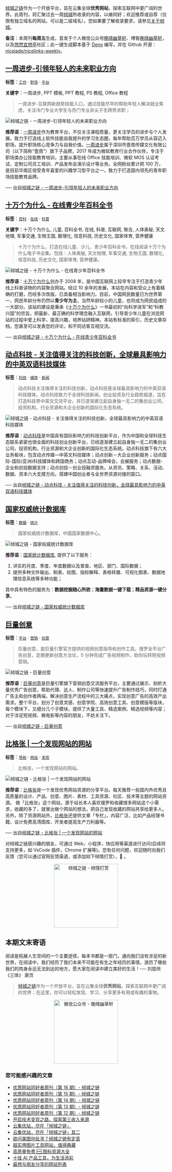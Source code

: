 [倾城之链](https://nicelinks.site/?utm_source=weekly)作为一个开放平台，旨在云集全球**优秀网站**，探索互联网中更广阔的世界。此周刊，将汇聚过去一周[倾城](https://nicelinks.site/?utm_source=weekly)所收录的内容，以飨同好；欢迎推荐或自荐（仅限有独立域名的网站，可以是二级域名）。您如果要了解收录要求，请参见[关于倾城](https://nicelinks.site/about?utm_source=weekly)。

**备注**：本周刊**每周五**生成，首发于个人微信公众号[晚晴幽草轩](https://mp.weixin.qq.com/mp/appmsgalbum?__biz=MzI5MDIwMzM2Mg==&action=getalbum&album_id=1530765143352082433&scene=173&from_msgid=2650641087&from_itemidx=1&count=3#wechat_redirect)、博客[晚晴幽草轩](https://www.jeffjade.com)，以及[悠然宜想亭](https://forum.lovejade.cn/)社区；此一键生成脚本基于 [Deno](https://nicelinks.site/post/602d30aad099ff5688618591) 编写，并在 Github 开源：[nicejade/nicelinks-weekly](https://github.com/nicejade/nicelinks-weekly)。

## [一周进步-引领年轻人的未来职业方向](https://nicelinks.site/post/60c200a3125d9905c97b4101)

**标签**：[`工作`](https://nicelinks.site/tags/工作) · [`职场`](https://nicelinks.site/tags/职场) · [`平台`](https://nicelinks.site/tags/平台)

**关键字**：一周进步, PPT 模板, PPT 教程, PS 教程, Office 教程

> 一周进步-互联网新趋势技能入口，通过技能尽早的帮助年轻人解决就业焦虑，关注冷门专业大学生与热门专业非尖子生跨界求职；

![倾城之链 - 一周进步-引领年轻人的未来职业方向](https://nicelinks.oss-cn-shenzhen.aliyuncs.com/www.weekweekup.cn.png?x-oss-process=style/png2jpg)

**推荐语**：[一周进步](https://nicelinks.site/redirect?url=https://www.weekweekup.cn/)作为教育平台，不仅关注课程质量，更关注学员的进步与个人发展。致力于打造线上软件技能自我提升的学习生态圈，每年帮助百万学员从容迈入职场，提升职场核心竞争力与自我价值。[一周进步](https://nicelinks.site/redirect?url=https://www.weekweekup.cn/)属于深圳市壹周传媒文化有限公司（以下简称“壹周”）旗下子品牌，2017 年成为微软教育行业合作伙伴，专注于职场类办公技能教育培训，主要从事在线 Office 技能培训、微软 MOS 认证考试、定制公司员工培训、产品发布会演示设计等业务。全网粉丝累计把 100 万，是目前华南区倍受青年喜爱的兴趣学习型平台之一，致力于打造国内领先的青年职场技能教育品牌。

── 出自[倾城之链 - 一周进步-引领年轻人的未来职业方向](https://nicelinks.site/post/60c200a3125d9905c97b4101)

## [十万个为什么 - 在线青少年百科全书](https://nicelinks.site/post/60c1f335125d9905c97b40ff)

**标签**：[`百科`](https://nicelinks.site/tags/百科) · [`在线`](https://nicelinks.site/tags/在线) · [`科普`](https://nicelinks.site/tags/科普)

**关键字**：十万个为什么, 儿童, 百科全书, 在线, 科普, 互联网, 聚合, 人体奥秘, 天文地理, 军事交通, 生物王国, 数理化, 信息科技, 历史文化, 国家体育, 营养健康

> 十万个为什么，打造在线儿童、少儿、青少年百科全书，在线阅读十万个为什么电子书全集。包括：人体奥秘, 天文地理, 军事交通, 生物王国, 数理化, 信息科技, 历史文化, 国家体育, 营养健康。

![倾城之链 - 十万个为什么 - 在线青少年百科全书](https://nicelinks.oss-cn-shenzhen.aliyuncs.com/10why.net.png?x-oss-process=style/png2jpg)

**推荐语**：[十万个为什么](https://nicelinks.site/redirect?url=https://10why.net/)创办于 2008 年，是中国互联网上较早专注于打造青少年线上科普读物的内容聚合网站。经过 10 余年的发展，本站在内容和受众上有着精确的打磨，历经多次改版，已具备相当影响力。目前，中国网民数量已为世界第一，网民年龄分布仍然以**青少年为主**，当然年龄较小的儿童，也将成为网民组成的一大部分。该站的建设是秉承《[十万个为什么](https://nicelinks.site/redirect?url=https://10why.net/)》一书最初的“向科学进军”和“科教兴国”的宗旨，把最新、最正确的科学理念融入互联网，引导青少年儿童在浏览网站的过程中爱上科学，提高兴趣，培养钻研精神。本站有标准的索引，历史文章存档，您甚至可以发表您的评论，和不同访客互相交流。

── 出自[倾城之链 - 十万个为什么 - 在线青少年百科全书](https://nicelinks.site/post/60c1f335125d9905c97b40ff)

## [动点科技 - 关注值得关注的科技创新，全球最具影响力的中英双语科技媒体](https://nicelinks.site/post/60c0be56125d9905c97b40fd)

**标签**：[`科技`](https://nicelinks.site/tags/科技) · [`媒体`](https://nicelinks.site/tags/媒体) · [`新闻`](https://nicelinks.site/tags/新闻)

> 动点科技关注值得关注的科技创新，动点科技是全球最具影响力的中英双语科技媒体。动点科技致力于全球科技新闻，创业投资及行业趋势报道，旨在打造科技界中英文交流平台，并已逐渐建立起自身独一无二的集创业公司，投资机构，行业资源和大企业创新的国际化生态系统。

![倾城之链 - 动点科技 - 关注值得关注的科技创新，全球最具影响力的中英双语科技媒体](https://nicelinks.oss-cn-shenzhen.aliyuncs.com/cn.technode.com.png?x-oss-process=style/png2jpg)

**推荐语**：[动点科技](https://nicelinks.site/redirect?url=https://cn.technode.com/)是中国具有国际影响力的科技创新平台，作为中国和全球科技生态联系紧密也很全面的科技创业创新平台，已经逐渐建立起自身独一无二的集创业公司，投资机构，行业资源和大企业创新的国际化生态系统。动点科技旗下有六大业务板块，包含动点传媒—中英文科技媒体；动点创新－大企业创新服务；动点国际-国际(亚洲)科技媒体和跨国商务；动点互动-品牌峰会，会展服务；动点数据-企业和创投数据支持；动点创投－创业投融资服务。从资讯、策略、关系、活动、数据、资本六大支撑方向，搭建中国创业者与全世界资源对接的窗口。

── 出自[倾城之链 - 动点科技 - 关注值得关注的科技创新，全球最具影响力的中英双语科技媒体](https://nicelinks.site/post/60c0be56125d9905c97b40fd)

## [国家权威统计数据库](https://nicelinks.site/post/60c0b379125d9905c97b40fb)

**标签**：[`数据`](https://nicelinks.site/tags/数据) · [`统计`](https://nicelinks.site/tags/统计)

> 国家权威统计数据库，中国国家数据中心。

![倾城之链 - 国家权威统计数据库](https://nicelinks.oss-cn-shenzhen.aliyuncs.com/data.stats.gov.cn.png?x-oss-process=style/png2jpg)

**推荐语**：[国家统计数据库](https://nicelinks.site/redirect?url=https://data.stats.gov.cn/), 提供了以下服务：

1. 详实的月度、季度、年度数据以及普查、地区、部门、国际数据；
2. 提供多种文件输出、制表、绘图、指标解释、表格转置、可视化图表、数据地理信息系统等多种功能；

其中具有特色的服务为：**数据挖掘随心所欲**；**海量数据一键下载**；**精品资源一键分享**。

── 出自[倾城之链 - 国家权威统计数据库](https://nicelinks.site/post/60c0b379125d9905c97b40fb)

## [巨量创意](https://nicelinks.site/post/60c0aad5125d9905c97b40f7)

**标签**：[`平台`](https://nicelinks.site/tags/平台) · [`营销`](https://nicelinks.site/tags/营销) · [`创意`](https://nicelinks.site/tags/创意)

> 巨量创意，是巨量引擎官方提供的视频创意指导和创作工具。搜罗全平台广告创意，定期更新创意方法论，5 分钟完成广告视频制作，助你玩转短视频营销。

![倾城之链 - 巨量创意](https://nicelinks.oss-cn-shenzhen.aliyuncs.com/cc.oceanengine.com.png?x-oss-process=style/png2jpg)

**推荐语**：[巨量创意](https://nicelinks.site/redirect?url=https://cc.oceanengine.com/)是巨量引擎旗下营销创意交流服务平台，主要通过展示、剖析大量优秀广告创意，帮助代理、达人、制作公司等快速提升广告制作技巧，同时打通广告主和创作者两端，解决创意生产流程中的三大痛点，实现创意广告的高效产出需求。整个平台，划分了创意灵感、创意学院、高效创意工具、创意模版等版块，每个模块下，又细分几个子模块，提供了大量工具、精选案例、精选视频等内容；对于涉足短视频、微电影等内容的朋友，不妨关注下。

── 出自[倾城之链 - 巨量创意](https://nicelinks.site/post/60c0aad5125d9905c97b40f7)

## [比格张 | 一个发现网站的网站](https://nicelinks.site/post/60bf346ca4cb9706031769ac)

**标签**：[`导航`](https://nicelinks.site/tags/导航) · [`网站`](https://nicelinks.site/tags/网站) · [`发现`](https://nicelinks.site/tags/发现)

> 比格张，一个发现网站的网站。

![倾城之链 - 比格张 | 一个发现网站的网站](https://nicelinks.oss-cn-shenzhen.aliyuncs.com/bigezhang.com.png?x-oss-process=style/png2jpg)

**推荐语**：[比格张](https://nicelinks.site/redirect?url=https://bigezhang.com)是一个发现优秀网站资源的分享平台。每天推荐一些国内外优秀且高质量的设计、产品、创意、图片、素材、工具资源、社区、技术等主题的网站资源。 做「比格张」这个网站，源于站长本人喜欢搜罗和收藏很多网站这个小需求，收藏的多了，就冒出做个网站的想法，把自己发现收藏的网站共享给更多人。另外，除了资源网站外，[比格张](https://nicelinks.site/redirect?url=https://bigezhang.com)还提供文章「专栏」，内容广泛，比如产品经理书籍、设计免费高清图库、开发者提高生产力利器等。

── 出自[倾城之链 - 比格张 | 一个发现网站的网站](https://nicelinks.site/post/60bf346ca4cb9706031769ac)

对倾城之链感兴趣的朋友，可通过 Web，小程序，快应用等渠道进行访问(后续将支持更多，如 VsCode 插件，Chrome 扩展等)。您有任何问题，欢迎随时向我们反馈（您可以通过官网反馈渠道，或添加如下倾情打赏），🤲 。

<div align="center"><img src="https://lovejade.oss-cn-shenzhen.aliyuncs.com/reward-code.jpeg" style="width: 200px;min-width: 200px;" alt="倾城之链 - 倾情打赏"></div>

## 本期文末寄语

阅读是拓展人生空间的一个主要途径，每本书都是一扇门，通向我们没有涉足的新世界，在阅读中，我们经历了我们本来不可能在有生之年经历的事情，游历了哪些我们的肉身永远无法到达的地方，愿大家在阅读中建立美好的生活！── 刘慈欣《三体》 扉页

> [倾城之链](https://nicelinks.site/?utm_source=weekly)作为一个开放平台，旨在云集全球**优秀网站**，探索互联网中更广阔的世界；在这里，你可以轻松发现、学习、分享更多有用或有趣的事物。

<div align="center">
  <img src="https://lovejade.oss-cn-shenzhen.aliyuncs.com/wechat-article-qrcode.jpg" style="width: 200px;min-width: 200px;" alt="微信公众号 - 晚晴幽草轩"/>
</div>

### 您可能感兴趣的文章

- [优质网站同好者周刊（第 16 期）- 倾城之链](https://www.jeffjade.com/2021/06/03/202-nicelinks-weekly-016/)
- [优质网站同好者周刊（第 15 期）- 倾城之链](https://www.jeffjade.com/2021/05/27/201-nicelinks-weekly-015/)
- [优质网站同好者周刊（第 14 期）- 倾城之链](https://www.jeffjade.com/2021/05/20/200-nicelinks-weekly-014/)
- [优质网站同好者周刊（第 13 期）- 倾城之链](https://www.jeffjade.com/2021/05/13/199-nicelinks-weekly-013/)
- [优质网站同好者周刊（第 12 期）- 倾城之链](https://www.jeffjade.com/2021/05/06/198-nicelinks-weekly-012/)
- [开启技术变现之路，探索第三收入来源](https://www.jeffjade.com/2020/11/17/173-talk-about-nice-links/)
- [云集优站，尽在「倾城之链」](https://www.jeffjade.com/2017/12/31/136-talk-about-nicelinks-site/)
- [云集优站，尽在「倾城之链」其二](https://www.jeffjade.com/2018/12/23/146-talk-about-nice-links/)
- [欲问美图何处寻？倾城之链有定音](https://www.jeffjade.com/2019/02/17/151-aweome-beautiful-picture-website-list/ "欲问美图何处寻？倾城之链有定音")
- [超实用图片工具网站，值得典藏](https://www.jeffjade.com/2020/07/27/165-aweome-picture-tool-website-list/)
- [高质量免费 🆓 图标资源大全](https://www.jeffjade.com/2020/09/11/169-high-quality-free-icon-resource-collection/)
- [十佳 AI 产品工具，为生活添彩](https://www.jeffjade.com/2020/09/23/170-list-of-top-20-ai-product-tools/)
- [最想与朋友分享的网站列表](https://www.jeffjade.com/2020/09/01/168-list-of-websites-i-most-want-to-share-with-my-friends/)

